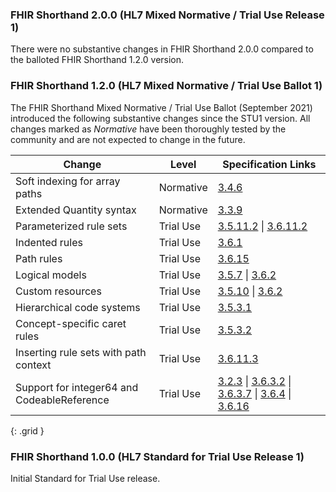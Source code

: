 ### FHIR Shorthand 2.0.0 (HL7 Mixed Normative / Trial Use Release 1)

There were no substantive changes in FHIR Shorthand 2.0.0 compared to the balloted FHIR Shorthand 1.2.0 version.

### FHIR Shorthand 1.2.0 (HL7 Mixed Normative / Trial Use Ballot 1)

The FHIR Shorthand Mixed Normative / Trial Use Ballot (September 2021) introduced the following substantive changes since the STU1 version. All changes marked as _Normative_ have been thoroughly tested by the community and are not expected to change in the future.

| Change | Level | Specification Links |
|----|----|----|
| Soft indexing for array paths | Normative | [3.4.6](reference.html#array-paths-using-soft-indexing) |
| Extended Quantity syntax | Normative | [3.3.9](reference.html#quantities) |
| Parameterized rule sets | Trial Use | [3.5.11.2](reference.html#parameterized-rule-sets) \| [3.6.11.2](reference.html#inserting-parameterized-rule-sets) |
| Indented rules | Trial Use | [3.6.1](reference.html#indented-rules) |
| Path rules | Trial Use | [3.6.15](reference.html#path-rules) |
| Logical models | Trial Use | [3.5.7](reference.html#defining-logical-models) \| [3.6.2](reference.html#add-element-rules) |
| Custom resources | Trial Use | [3.5.10](reference.html#defining-resources) \| [3.6.2](reference.html#add-element-rules) |
| Hierarchical code systems | Trial Use | [3.5.3.1](reference.html#defining-code-systems-with-hierarchical-codes) |
| Concept-specific caret rules | Trial Use | [3.5.3.2](reference.html#code-metadata) |
| Inserting rule sets with path context | Trial Use | [3.6.11.3](reference.html#indented-rules) |
| Support for integer64 and CodeableReference | Trial Use | [3.2.3](reference.html#fhir-version) \| [3.6.3.2](reference.html#assignments-with-primitive-data-types) \| [3.6.3.7](reference.html#assignments-with-the-codeablereference-data-type) \| [3.6.4](reference.html#binding-rules) \| [3.6.16](reference.html#type-rules) |
{: .grid }

### FHIR Shorthand 1.0.0 (HL7 Standard for Trial Use Release 1)

Initial Standard for Trial Use release.

